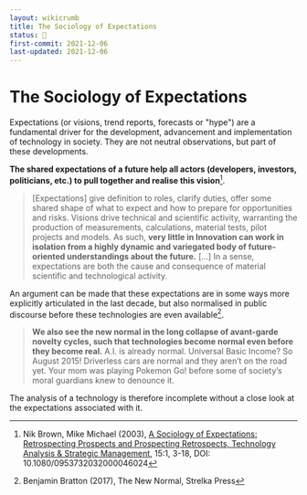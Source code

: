 ```yaml
---
layout: wikicrumb 
title: The Sociology of Expectations
status: 🌿
first-commit: 2021-12-06
last-updated: 2021-12-06
---
```


# The Sociology of Expectations

Expectations (or visions, trend reports, forecasts or "hype") are a fundamental driver for the development, advancement and implementation of technology in society. They are not neutral observations, but part of these developments.

**The shared expectations of a future help all actors (developers, investors, politicians, etc.) to pull together and realise this vision**[^1].

> [Expectations] give definition to roles, clarify duties, offer some shared shape of what to expect and how to prepare for opportunities and risks. Visions drive technical and scientific activity, warranting the production of measurements, calculations, material tests, pilot projects and models. As such, **very little in Innovation can work in isolation from a highly dynamic and variegated body of future-oriented understandings about the future.** […] In a sense, expectations are both the cause and consequence of material scientific and technological activity.

An argument can be made that these expectations are in some ways more explicitly articulated in the last decade, but also normalised in public discourse before these technologies are even available[^2].

>**We also see the new normal in the long collapse of avant-garde novelty cycles, such that technologies become normal even before they become real.** A.I. is already normal. Universal Basic Income? So August 2015! Driverless cars are normal and they aren’t on the road yet. Your mom was playing Pokemon Go! before some of society’s moral guardians knew to denounce it.

The analysis of a technology is therefore incomplete without a close look at the expectations associated with it.

[^1]:	Nik Brown, Mike Michael (2003), [A Sociology of Expectations: Retrospecting Prospects and Prospecting Retrospects, Technology Analysis & Strategic Management](https://www.tandfonline.com/doi/abs/10.1080/0953732032000046024), 15:1, 3-18, DOI: 10.1080/0953732032000046024
[^2]:	Benjamin Bratton (2017), The New Normal, Strelka Press